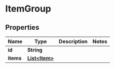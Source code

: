

# ItemGroup


## Properties

| Name | Type | Description | Notes |
|------------ | ------------- | ------------- | -------------|
|**id** | **String** |  |  |
|**items** | [**List&lt;Item&gt;**](Item.md) |  |  |



